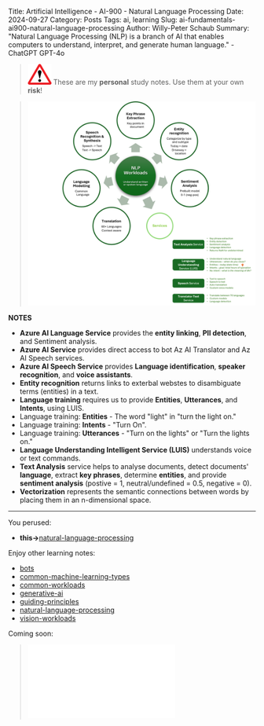 Title: Artificial Intelligence - AI-900 - Natural Language Processing
Date: 2024-09-27
Category: Posts 
Tags: ai, learning
Slug: ai-fundamentals-ai900-natural-language-processing
Author: Willy-Peter Schaub
Summary: "Natural Language Processing (NLP) is a branch of AI that enables computers to understand, interpret, and generate human language." - ChatGPT GPT-4o

>
>![alert](../images/alert-tiny.png)
>These are my **personal** study notes. Use them at your own **risk**!

> ![natural-language-processing](../images/ai-fundamentals-ai900-natural-language-processing.png) 

**NOTES**

- **Azure AI Language Service** provides the **entity linking**, **PII detection**, and Sentiment analysis.
- **Azure AI Service** provides direct access to bot Az AI Translator and Az AI Speech services.
- **Azure AI Speech Service** provides **Language identification**, **speaker recognition**, and **voice assistants**.
- **Entity recognition** returns links to exterbal webstes to disambiguate terms (entities) in a text.
- **Language training** requires us to provide **Entities**, **Utterances**, and **Intents**, using LUIS.
- Language training: **Entities** - The word "light" in "turn the light on."
- Language training: **Intents** - "Turn On".
- Language training: **Utterances** - "Turn on the lights" or "Turn the lights on."
- **Language Understanding Intelligent Service (LUIS)** understands voice or text commands.
- **Text Analysis** service helps to analyse documents, detect documents' **language**, extract **key phrases**, determine **entities**, and provide **sentiment analysis** (postive = 1, neutral/undefined = 0.5, negative = 0).
- **Vectorization** represents the semantic connections between words by placing them in an n-dimensional space.

---

You perused:

- **this->**[natural-language-processing](/ai-fundamentals-ai900-natural-language-processing.html)

Enjoy other learning notes:

- [bots](/ai-fundamentals-ai900-bots.html)
- [common-machine-learning-types](/ai-fundamentals-ai900-common-machine-learning-types.html)
- [common-workloads](/ai-fundamentals-ai900-common-workloads.html)
- [generative-ai](/ai-fundamentals-ai900-generative-ai.html)
- [guiding-principles](/ai-fundamentals-ai900-guiding-principles.html)
- [natural-language-processing](/ai-fundamentals-ai900-natural-language-processing.html)
- [vision-workloads](/ai-fundamentals-ai900-vision-workloads.html)

Coming soon:

> ![ai-900 poster](../images/ai-fundamentals-ai900-poster.html)

